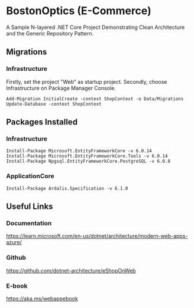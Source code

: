 # BostonOptics (E-Commerce)
A Sample N-layered .NET Core Project Demonstrating Clean Architecture and the Generic Repository Pattern.

## Migrations

### Infrastructure
Firstly, set the project "Web" as startup project.
Secondly, choose Infrastructure on Package Manager Console.
```
Add-Migration InitialCreate -context ShopContext -o Data/Migrations
Update-Database -context ShopContext
```
## Packages Installed

### Infrastructure
```
Install-Package Microsoft.EntityFrameworkCore -v 6.0.14
Install-Package Microsoft.EntityFrameworkCore.Tools -v 6.0.14
Install-Package Npgsql.EntityFrameworkCore.PostgreSQL -v 6.0.8
```

### ApplicationCore
```
Install-Package Ardalis.Specification -v 6.1.0
```

## Useful Links
### Documentation
https://learn.microsoft.com/en-us/dotnet/architecture/modern-web-apps-azure/

### Github
https://github.com/dotnet-architecture/eShopOnWeb

### E-book
https://aka.ms/webappebook